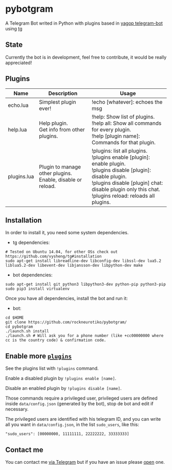 pybotgram
=========

A Telegram Bot writed in Python with plugins based in [yagop telegram-bot](https://github.com/yagop/telegram-bot) using [tg](https://github.com/vysheng/tg)


State
----------

Currently the bot is in development, feel free to contribute, it would be really appreciated!


Plugins
---------


| Name | Description | Usage |
| ---- | ----------- | ----- |
| echo.lua |	Simplest plugin ever! |	!echo [whatever]: echoes the msg |
| help.lua | Help plugin.<br>Get info from other plugins.  | !help: Show list of plugins.<br>!help all: Show all commands for every plugin.<br>!help [plugin name]: Commands for that plugin. |
| plugins.lua | Plugin to manage other plugins.<br>Enable, disable or reload. | !plugins: list all plugins.<br>!plugins enable [plugin]: enable plugin.<br>!plugins disable [plugin]: disable plugin.<br>!plugins disable [plugin] chat: disable plugin only this chat.<br>!plugins reload: reloads all plugins. |


Installation
---------

In order to install it, you need some system dependencies.

- tg dependencies:
```
# Tested on Ubuntu 14.04, for other OSs check out https://github.com/vysheng/tg#installation
sudo apt-get install libreadline-dev libconfig-dev libssl-dev lua5.2 liblua5.2-dev libevent-dev libjansson-dev libpython-dev make
```

- bot dependencies:
```
sudo apt-get install git python3 libpython3-dev python-pip python3-pip
sudo pip3 install virtualenv
```

Once you have all dependencies, install the bot and run it:

- bot:
```
cd $HOME
git clone https://github.com/rockneurotiko/pybotgram/
cd pybotgram
./launch.sh install
./launch.sh # Will ask you for a phone number (like +cc00000000 where cc is the country code) & confirmation code.
```


Enable more [`plugins`](https://github.com/rockneurotiko/pybotgram/tree/master/plugins)
-------------
See the plugins list with `!plugins` command.

Enable a disabled plugin by `!plugins enable [name]`.

Disable an enabled plugin by `!plugins disable [name]`.

Those commands require a privileged user, privileged users are defined inside `data/config.json` (generated by the bot), stop de bot and edit if necessary.

The privileged users are identified with his telegram ID, and you can write all you want in `data/config.json`, in the list `sudo_users`, like this:
```
"sudo_users": [00000000, 11111111, 22222222, 33333333]
```

Contact me
------------
You can contact me [via Telegram](https://telegram.me/rockneurotiko) but if you have an issue please [open](https://github.com/rockneurotiko/pybotgram/issues) one.
